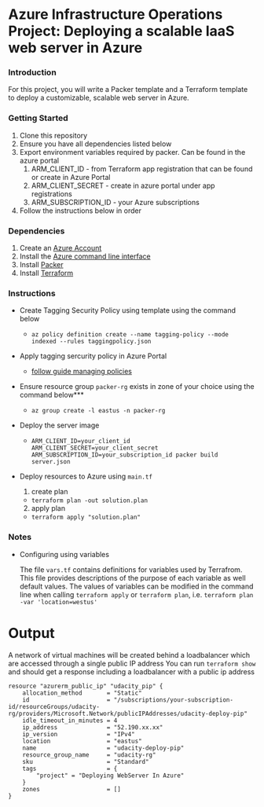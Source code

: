 # Azure Infrastructure Operations Project: Deploying a scalable IaaS web server in Azure

### Introduction

For this project, you will write a Packer template and a Terraform template to deploy a customizable, scalable web server in Azure.

### Getting Started

1. Clone this repository
2. Ensure you have all dependencies listed below
3. Export environment variables required by packer. Can be found in the azure portal
   1. ARM_CLIENT_ID - from Terraform app registration that can be found or create in Azure Portal
   2. ARM_CLIENT_SECRET - create in azure portal under app registrations
   3. ARM_SUBSCRIPTION_ID - your Azure subscriptions
4. Follow the instructions below in order

### Dependencies

1. Create an [Azure Account](https://portal.azure.com) 
2. Install the [Azure command line interface](https://docs.microsoft.com/en-us/cli/azure/install-azure-cli?view=azure-cli-latest)
3. Install [Packer](https://www.packer.io/downloads)
4. Install [Terraform](https://www.terraform.io/downloads.html)

### Instructions

- Create Tagging Security Policy using template using the command below
  - `az policy definition create --name tagging-policy --mode indexed --rules taggingpolicy.json`

- Apply tagging sercurity policy in Azure Portal
  - [follow guide managing policies](https://docs.microsoft.com/en-us/azure/governance/policy/tutorials/create-and-manage#assign-a-policy)

- Ensure resource group `packer-rg` exists in zone of your choice using the command below***
  - `az group create -l eastus -n packer-rg`

- Deploy the server image
  - `ARM_CLIENT_ID=your_client_id ARM_CLIENT_SECRET=your_client_secret ARM_SUBSCRIPTION_ID=your_subscription_id packer build server.json`

- Deploy resources to Azure using `main.tf`
  1. create plan
    - `terraform plan -out solution.plan`
  2. apply plan
    - `terraform apply "solution.plan"`

### Notes

- Configuring using variables

    The file `vars.tf` contains definitions for variables used by Terrafrom.
    This file provides descriptions of the purpose of each variable as well default values.
    The values of variables can be modified in the command line when calling `terraform apply` or `terraform plan`, i.e. `terraform plan -var 'location=westus'`

# Output

A network of virtual machines will be created behind a loadbalancer which are accessed through a single public IP address
You can run `terraform show` and should get a response including a loadbalancer with a public ip address

```
resource "azurerm_public_ip" "udacity_pip" {
    allocation_method       = "Static"
    id                      = "/subscriptions/your-subscription-id/resourceGroups/udacity-rg/providers/Microsoft.Network/publicIPAddresses/udacity-deploy-pip"
    idle_timeout_in_minutes = 4
    ip_address              = "52.190.xx.xx"
    ip_version              = "IPv4"
    location                = "eastus"
    name                    = "udacity-deploy-pip"
    resource_group_name     = "udacity-rg"
    sku                     = "Standard"
    tags                    = {
        "project" = "Deploying WebServer In Azure"
    }
    zones                   = []
}
```

